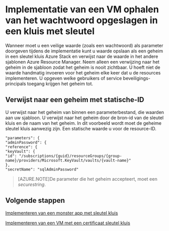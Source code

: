 <properties
    pageTitle="Implementeren van een VM met behulp van een wachtwoord opgeslagen in Azure Stack sleutel kluis | Microsoft Azure"
    description="Informatie over het implementeren van een VM met behulp van een wachtwoord opgeslagen in Azure Stack sleutel kluis"
    services="azure-stack"
    documentationCenter=""
    authors="rlfmendes"
    manager="natmack"
    editor=""/>

<tags
    ms.service="azure-stack"
    ms.workload="na"
    ms.tgt_pltfrm="na"
    ms.devlang="na"
    ms.topic="get-started-article"
    ms.date="09/26/2016"
    ms.author="ricardom"/>

# <a name="deploy-a-vm-by-retrieving-the-password-stored-in-key-vault"></a>Implementatie van een VM ophalen van het wachtwoord opgeslagen in een kluis met sleutel

Wanneer moet u een veilige waarde (zoals een wachtwoord) als parameter doorgeven tijdens de implementatie kunt u waarde opslaan als een geheim in een sleutel kluis Azure Stack en verwijst naar de waarde in het andere sjablonen Azure Resource Manager. Neem alleen een verwijzing naar het geheim in de sjabloon zodat het geheim is nooit zichtbaar. U hoeft niet de waarde handmatig invoeren voor het geheim elke keer dat u de resources implementeren. U opgeven welke gebruikers of service beveiligings-principals toegang krijgen het geheim tot.

## <a name="reference-a-secret-with-static-id"></a>Verwijst naar een geheim met statische-ID

U verwijst naar het geheim van binnen een parameterbestand, die waarden aan uw sjabloon. U verwijst naar het geheim door de bron-id van de sleutel kluis en de naam van het geheim. In dit voorbeeld wordt moet de geheime sleutel kluis aanwezig zijn. Een statische waarde u voor de resource-ID.

    "parameters": {
    "adminPassword": {
    "reference": {
    "keyVault": {
    "id": "/subscriptions/{guid}/resourceGroups/{group-name}/providers/Microsoft.KeyVault/vaults/{vault-name}"
    },
    "secretName": "sqlAdminPassword"


>[AZURE.NOTE]De parameter die het geheim accepteert, moet een *securestring*.

## <a name="next-steps"></a>Volgende stappen
[Implementeren van een monster app met sleutel kluis](azure-stack-kv-sample-app.md)

[Implementeren van een VM met een certificaat sleutel kluis](azure-stack-kv-push-secret-into-vm.md)

